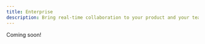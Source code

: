 ```yaml
---
title: Enterprise
description: Bring real-time collaboration to your product and your team.
---
```


Coming soon!